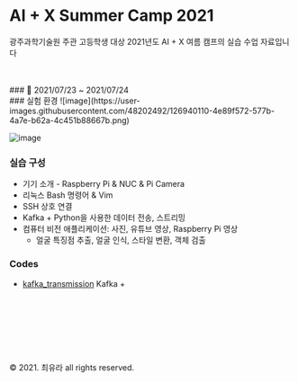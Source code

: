 # AI + X Summer Camp 2021
광주과학기술원 주관 고등학생 대상 2021년도 AI + X 여름 캠프의 실습 수업 자료입니다



<br/>
<br/>
### 📆 2021/07/23 ~ 2021/07/24
<br/>
### 실험 환경
![image](https://user-images.githubusercontent.com/48202492/126940110-4e89f572-577b-4a7e-b62a-4c451b88667b.png)

![image](https://user-images.githubusercontent.com/48202492/126940268-a2718c6e-8ef8-44e1-935a-e9dc3d704207.png)




### 실습 구성
- 기기 소개 - Raspberry Pi & NUC & Pi Camera
- 리눅스 Bash 명령어 & Vim
- SSH 상호 연결
- Kafka + Python을 사용한 데이터 전송, 스트리밍
- 컴퓨터 비전 애플리케이션: 사진, 유튜브 영상, Raspberry Pi 영상
  - 얼굴 특징점 추출, 얼굴 인식, 스타일 변환, 객체 검출


### Codes
- [kafka_transmission]()
  Kafka + 








<br/>
<br/>
<br/>
<br/>
<br/>
<br/>



© 2021. 최유라 all rights reserved.
